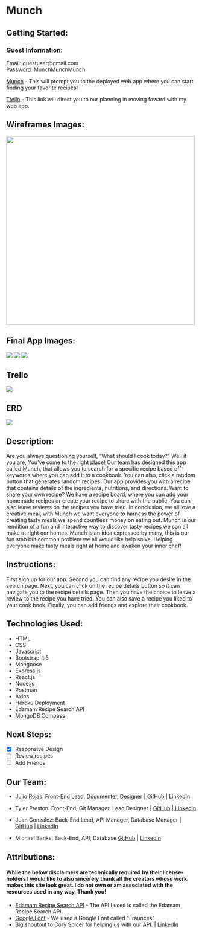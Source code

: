 # Munch

## Getting Started:
### Guest Information:
<p>Email: guestuser@gmail.com <br> Password: MunchMunchMunch </p>

<a href="https://munch-bunch.herokuapp.com/">Munch</a> - This will prompt you to the deployed web app where you can start finding your favorite recipes!

<a href="https://trello.com/b/3Z1qAtou/munch-app">Trello</a> - This link will direct you to our planning in moving foward with my web app.

## Wireframes Images:

<img src="https://i.imgur.com/7adJ3xa.png" height="500px">

## Final App Images:

<img src="https://i.imgur.com/rtwmomN.png"/>
<img src="https://i.imgur.com/iP7Pc5d.png"/>
<img src="https://i.imgur.com/bu4sr5a.png"/>

## Trello

<img src="https://i.imgur.com/BOsD79S.png"/>

## ERD

<img src="https://i.imgur.com/B5A0nWv.png">

## Description:

Are you always questioning yourself, “What should I cook today?” Well if you are,
You’ve come to the right place!
Our team has designed this app called Munch, that allows you to search for a specific recipe based off keywords where you can add it to a cookbook. You can also, click a random button that generates random recipes.
Our app provides you with a recipe that contains details of the ingredients, nutritions, and directions.
Want to share your own recipe? We have a recipe board, where you can add your homemade recipes or create your recipe to share with the public.
You can also leave reviews on the recipes you have tried. In conclusion, we all love a creative meal, with Munch we want everyone to harness the power of creating tasty meals we spend countless money on eating out. Munch is our rendition of a fun and interactive way to discover tasty recipes we can all make at right our homes. Munch is an idea expressed by many, this is our fun stab but common problem we all would like help solve. Helping everyone make tasty meals right at home and awaken your inner chef!

## Instructions:

First sign up for our app. Second you can find any recipe you desire in the search page. Next, you can click on the recipe details button so it can navigate you to the recipe details page. Then you have the choice to leave a review to the recipe you have tried. You can also save a recipe you liked to your cook book. Finally, you can add friends and explore their cookbook.

## Technologies Used:

- HTML
- CSS
- Javascript
- Bootstrap 4.5
- Mongoose
- Express.js
- React.js
- Node.js
- Postman
- Axios
- Heroku Deployment
- Edamam Recipe Search API
- MongoDB Compass

## Next Steps:

- [x] Responsive Design
- [ ] Review recipes
- [ ] Add Friends

## Our Team:

- Julio Rojas: Front-End Lead, Documenter, Designer | <a href="https://github.com/juliors1"> GitHub</a> | <a href="https://www.linkedin.com/in/juliors1/">LinkedIn</a>

- Tyler Preston: Front-End, Git Manager, Lead Designer | <a href="https://github.com/tjpreston96">GitHub</a> |<a href="https://www.linkedin.com/in/tylerjpreston/"> LinkedIn</a>

- Juan Gonzalez: Back-End Lead, API Manager, Database Manager | <a href="https://github.com/Gonzalez32">GitHub</a> | <a href="https://www.linkedin.com/in/juan-gonzalez93/">LinkedIn</a>

- Michael Banks: Back-End, API, Database <a href="https://github.com/Mbanks1">GitHub</a> | <a href="https://www.linkedin.com/in/michael1banks/">LinkedIn</a>

## Attributions:

#### While the below disclaimers are technically required by their license-holders I would like to also sincerely thank all the creators whose work makes this site look great. I do not own or am associated with the resources used in any way, Thank you!

- <a href="https://developer.edamam.com/edamam-recipe-api">Edamam Recipe Search API</a> - The API I used is called the Edamam Recipe Search API.
- <a href="https://fonts.google.com/specimen/Fraunces?query=Fraunces">Google Font</a> - We used a Google Font called "Fraunces"
- Big shoutout to Cory Spicer for helping us with our API. | <a href="https://www.linkedin.com/in/cory-spicer/">LinkedIn</a>
